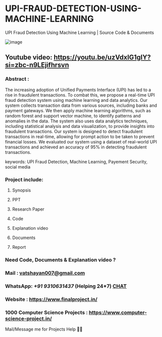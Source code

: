 # UPI-FRAUD-DETECTION-USING-MACHINE-LEARNING
UPI Fraud Detection Using Machine Learning | Source Code & Documents

![image](https://github.com/user-attachments/assets/47fce75b-12ab-4032-85bf-4aade3417dc1)


## Youtube video: https://youtu.be/uzVdxlG1gIY?si=zbc-n9LEjifhrsvn


### Abstract :

The increasing adoption of Unified Payments Interface (UPI) has led to a rise in fraudulent transactions. To combat this, we propose a real-time UPI fraud detection system using machine learning and data analytics. Our system collects transaction data from various sources, including banks and payment gateways. We then apply machine learning algorithms, such as random forest and support vector machine, to identify patterns and anomalies in the data. The system also uses data analytics techniques, including statistical analysis and data visualization, to provide insights into fraudulent transactions. Our system is designed to detect fraudulent transactions in real-time, allowing for prompt action to be taken to prevent financial losses. We evaluated our system using a dataset of real-world UPI transactions and achieved an accuracy of 95% in detecting fraudulent transactions.


keywords: UPI Fraud Detection, Machine Learning, Payement Security, social media

### Project include: 

1. Synopsis

2. PPT

3. Research Paper


4. Code

5. Explanation video

6. Documents

7. Report


### Need Code, Documents & Explanation video ? 


### Mail : vatshayan007@gmail.com 


### WhatsApp: *+91 9310631437* (Helping 24*7) **[CHAT](https://wa.me/message/CHWN2AHCPMAZK1)** 


### Website : https://www.finalproject.in/


### 1000 Computer Science Projects : https://www.computer-science-project.in/


Mail/Message me for Projects Help 🙏🏻

